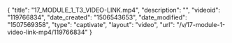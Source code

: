 {
    "title": "17_MODULE_1_T3_VIDEO-LINK.mp4",
    "description": "",
    "videoid": "119766834",
    "date_created": "1506543653",
    "date_modified": "1507569358",
    "type": "captivate",
    "layout": "video",
    "url": "\/v\/17-module-1-video-link-mp4\/119766834"
}